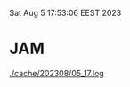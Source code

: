 Sat Aug  5 17:53:06 EEST 2023
# JAM
<a href='./cache/202308/05_17.log'>./cache/202308/05_17.log</a>
